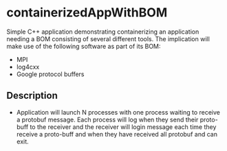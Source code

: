 # containerizedAppWithBOM
Simple C++ application demonstrating containerizing an application needing a BOM consisting of several different tools. The implication will make use of the following software as part of its BOM:
- MPI
- log4cxx
- Google protocol buffers

## Description
- Application will launch N processes with one process waiting to receive  a protobuf message. Each process will log when they send their proto-buff to the receiver and the receiver will login message each time they receive a proto-buff and when they have received all protobuf and can exit.

